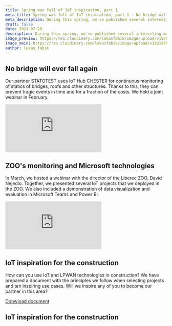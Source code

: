 ```yaml
---
title: Spring was full of IoT inspiration, part 1
meta_title: Spring was full of IoT inspiration, part 1 - No bridge will ever fall again, STATOTEST, ZOO, IoT in construction
meta_description: During this spring, we've published several interesting materials - webinars, ebooks, blog articles. In today's and the upcoming two articles, which we are planning for August, I will summarize them so that you do not miss anything.
draft: false
date: 2021-07-29
description: During this spring, we've published several interesting materials - webinars, ebooks, blog articles. In today's and the upcoming two articles, which we are planning for August, I will summarize them so that you do not miss anything.
image_preview: https://res.cloudinary.com/lukasfabik/image/upload/v1576055326/blog/bigclown-renamed-hardwario/hardwario.jpg
image_main: https://res.cloudinary.com/lukasfabik/image/upload/v1581950249/blog/wide_placeholder.jpg
author: lukas_fabik
---
```


## No bridge will ever fall again

Our partner STATOTEST uses IoT Hub CHESTER for continuous monitoring of statics of bridges, roofs and other structures. Thanks to this, they can prevent tragic events in time and for a fraction of the costs. We held a joint webinar in February.

<div class = "video-container">
<iframe src="https://www.youtube.com/embed/AJfJuwb--ow?modestbranding=1&amp;showinfo=0&amp;rel=0&amp;html5=1&amp;widgetid=2" frameborder="0" allow="accelerometer; autoplay; encrypted-media; gyroscope; picture-in-picture" allowfullscreen></iframe>
</div>
 	 	 
## ZOO's monitoring and Microsoft technologies

In March, we hosted a webinar with the director of the Liberec ZOO, David Nejedlo. Together, we presented several IoT projects that we deployed in the ZOO. We also included a demonstration of data visualization and evaluation in Microsoft Teams and Power BI.

<div class = "video-container">
<iframe src="https://www.youtube.com/embed/XkHWVtBrHbs?modestbranding=1&amp;showinfo=0&amp;rel=0&amp;html5=1&amp;widgetid=2" frameborder="0" allow="accelerometer; autoplay; encrypted-media; gyroscope; picture-in-picture" allowfullscreen></iframe>
</div>

## IoT inspiration for the construction

How can you use IoT and LPWAN technologies in construction? We have prepared a document with the principles we follow when selecting projects and ten inspiring use cases. Will we inspire any of you to become our partner in this area?

<a href = "#iot-document" class="getPdf font-lnh24 py-15 px-md-50 d-block d-md-inline-block font-weight-bold font-font2 font-white bg-red" id="click-meeting">Donwload document</a>

<div id = "downloadCaseStudy" class="modal fade bd-example-modal-lg" tabindex="-1" role="dialog" aria-labelledby="myLargeModalLabel" aria-hidden="true">
    <div class="modal-dialog modal-lg modal-dialog-centered">
          <div class="modal-content">
            <div class="modal-body">
              <div class="container-fluid">
                <div class="row justify-content-center">
                  <div class="col-md-10">
                    <h2 class = "font-30 font-md-42 pt-50 pb-50 font-weight-black text-center" data-toggle="modal" data-target=".bd-example-modal-lg">IoT inspiration for the construction</h2>
                  </div>
                  <div class="col-md-8 text-center">
                    <script charset="utf-8" type="text/javascript" src="//js.hsforms.net/forms/shell.js"></script>
                    <script>
                      hbspt.forms.create({
                        portalId: "5453210",
                        formId: "17b42c02-96f1-4a5f-ae93-691cb53c3fea"
                      });
                    </script>
                  </div>
                </div>
              </div>
            </div>
          </div>
        </div>
    </div>

<script type="text/javascript">
  $('.getPdf').click(function(){
    $('#downloadCaseStudy').modal({
      keyboard: false
    })
  });

</script>
